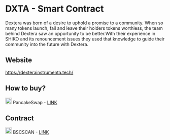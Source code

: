 # DXTA - Smart Contract
Dextera was born of a desire to uphold a promise to a community. When so many tokens launch, fail and leave their holders tokens worthless, the team behind Dextera saw an opportunity to be better.With their experience in SHIKO and its renouncement issues they used that knowledge to guide their community into the future with Dextera.
## Website
https://dexterainstrumenta.tech/
## How to buy?
<g-emoji class="g-emoji" alias="pancakes" fallback-src="https://github.githubassets.com/images/icons/emoji/unicode/1f95e.png"><img class="emoji" alt="pancakes" height="20" width="20" src="https://github.githubassets.com/images/icons/emoji/unicode/1f95e.png"></g-emoji> PancakeSwap - <a href="https://exchange.pancakeswap.finance/#/swap?outputCurrency=0xccc7023ed2c8215dc7e297d1d458d3ac9300b6f9" rel="nofollow">LINK</a>
## Contract
<g-emoji class="g-emoji" alias="chart_with_upwards_trend" fallback-src="https://github.githubassets.com/images/icons/emoji/unicode/1f4c8.png"><img class="emoji" alt="chart_with_upwards_trend" height="20" width="20" src="https://github.githubassets.com/images/icons/emoji/unicode/1f4c8.png"></g-emoji> BSCSCAN - <a href="https://bscscan.com/token/0xccc7023ed2c8215dc7e297d1d458d3ac9300b6f9" rel="nofollow">LINK</a>
